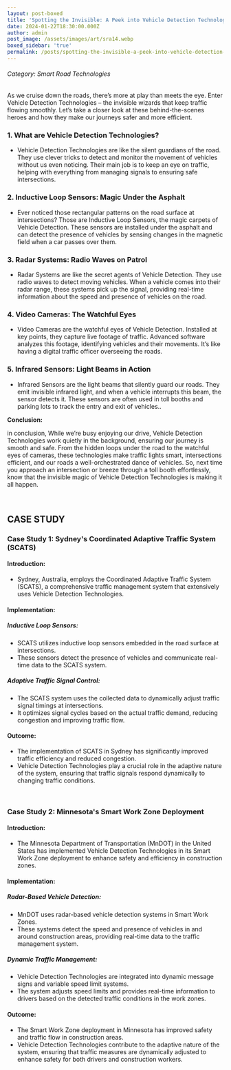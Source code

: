 ```yaml
---
layout: post-boxed
title: 'Spotting the Invisible: A Peek into Vehicle Detection Technologies'
date: 2024-01-22T18:30:00.000Z
author: admin
post_image: /assets/images/art/sra14.webp
boxed_sidebar: 'true'
permalink: /posts/spotting-the-invisible-a-peek-into-vehicle-detection-technologies
---
```


###### Category: Smart Road Technologies

As we cruise down the roads, there’s more at play than meets the eye. Enter Vehicle Detection Technologies – the invisible wizards that keep traffic flowing smoothly. Let’s take a closer look at these behind-the-scenes heroes and how they make our journeys safer and more efficient.

### 1. What are Vehicle Detection Technologies?

* Vehicle Detection Technologies are like the silent guardians of the road. They use clever tricks to detect and monitor the movement of vehicles without us even noticing. Their main job is to keep an eye on traffic, helping with everything from managing signals to ensuring safe intersections.

### 2. Inductive Loop Sensors: Magic Under the Asphalt

* Ever noticed those rectangular patterns on the road surface at intersections? Those are Inductive Loop Sensors, the magic carpets of Vehicle Detection. These sensors are installed under the asphalt and can detect the presence of vehicles by sensing changes in the magnetic field when a car passes over them.

### 3. Radar Systems: Radio Waves on Patrol

* Radar Systems are like the secret agents of Vehicle Detection. They use radio waves to detect moving vehicles. When a vehicle comes into their radar range, these systems pick up the signal, providing real-time information about the speed and presence of vehicles on the road.

### 4. Video Cameras: The Watchful Eyes

* Video Cameras are the watchful eyes of Vehicle Detection. Installed at key points, they capture live footage of traffic. Advanced software analyzes this footage, identifying vehicles and their movements. It’s like having a digital traffic officer overseeing the roads.

### 5. Infrared Sensors: Light Beams in Action

* Infrared Sensors are the light beams that silently guard our roads. They emit invisible infrared light, and when a vehicle interrupts this beam, the sensor detects it. These sensors are often used in toll booths and parking lots to track the entry and exit of vehicles..

<b>Conclusion:</b>

<p>

in conclusion, While we’re busy enjoying our drive, Vehicle Detection Technologies work quietly in the background, ensuring our journey is smooth and safe. From the hidden loops under the road to the watchful eyes of cameras, these technologies make traffic lights smart, intersections efficient, and our roads a well-orchestrated dance of vehicles. So, next time you approach an intersection or breeze through a toll booth effortlessly, know that the invisible magic of Vehicle Detection Technologies is making it all happen.

</p>
<br>

## CASE STUDY

### Case Study 1: Sydney's Coordinated Adaptive Traffic System (SCATS)

#### Introduction:

* Sydney, Australia, employs the Coordinated Adaptive Traffic System (SCATS), a comprehensive traffic management system that extensively uses Vehicle Detection Technologies.

#### Implementation:

##### Inductive Loop Sensors:

* SCATS utilizes inductive loop sensors embedded in the road surface at intersections.
* These sensors detect the presence of vehicles and communicate real-time data to the SCATS system.

##### Adaptive Traffic Signal Control:

* The SCATS system uses the collected data to dynamically adjust traffic signal timings at intersections.
* It optimizes signal cycles based on the actual traffic demand, reducing congestion and improving traffic flow.

#### Outcome:

* The implementation of SCATS in Sydney has significantly improved traffic efficiency and reduced congestion.
* Vehicle Detection Technologies play a crucial role in the adaptive nature of the system, ensuring that traffic signals respond dynamically to changing traffic conditions.

<br>

### Case Study 2: Minnesota's Smart Work Zone Deployment

#### Introduction:

* The Minnesota Department of Transportation (MnDOT) in the United States has implemented Vehicle Detection Technologies in its Smart Work Zone deployment to enhance safety and efficiency in construction zones.

#### Implementation:

##### Radar-Based Vehicle Detection:

* MnDOT uses radar-based vehicle detection systems in Smart Work Zones.
* These systems detect the speed and presence of vehicles in and around construction areas, providing real-time data to the traffic management system.

##### Dynamic Traffic Management:

* Vehicle Detection Technologies are integrated into dynamic message signs and variable speed limit systems.
* The system adjusts speed limits and provides real-time information to drivers based on the detected traffic conditions in the work zones.

#### Outcome:

* The Smart Work Zone deployment in Minnesota has improved safety and traffic flow in construction areas.
* Vehicle Detection Technologies contribute to the adaptive nature of the system, ensuring that traffic measures are dynamically adjusted to enhance safety for both drivers and construction workers.
